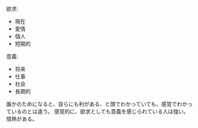 欲求:

- 現在
- 愛情
- 個人
- 短期的

意義:

- 将来
- 仕事
- 社会
- 長期的

誰かのためになると、自らにも利がある、と頭でわかっていても、感覚でわかっているのとは違う。
感覚的に、欲求としても意義を感じられている人は強い。情熱がある。
